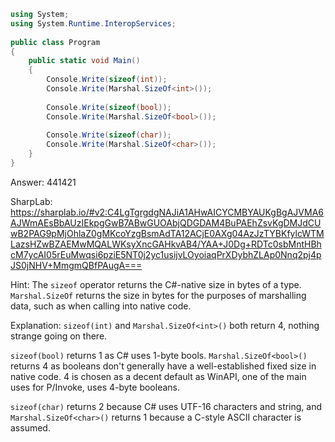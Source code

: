 ```cs
using System;
using System.Runtime.InteropServices;
                    
public class Program
{	
    public static void Main()
    {
        Console.Write(sizeof(int));
        Console.Write(Marshal.SizeOf<int>());
        
        Console.Write(sizeof(bool));
        Console.Write(Marshal.SizeOf<bool>());
        
        Console.Write(sizeof(char));
        Console.Write(Marshal.SizeOf<char>());
    }
}
```

Answer: 441421

SharpLab: https://sharplab.io/#v2:C4LgTgrgdgNAJiA1AHwAICYCMBYAUKgBgAJVMA6AJWmAEsBbAUzIEkpgGwB7ABwGUOAbjQDGDAM4BuPAEhZsvKgDMJdCUwB2PAG9pMjOhlaZ0gMKcoYzgBsmAdTA12ACjE0AXg04AzJzTYBKfylcWTMLazsHZwBZAEMwMQALWKsyXncGAHkvAB4/YAA+J0Dg+RDTc0sbMntHBhcM7ycAI05rEuMwqsi6pziE5NT0j2yc1usijvLOyoiaqPrXDybhZLAp0Nnq2pj4pJS0jNHV+MmgmQBfPAugA===

Hint:
The <code>sizeof</code> operator returns the C#-native size in bytes of a type. <code>Marshal.SizeOf</code> returns the size in bytes for the purposes of marshalling data, such as when calling into native code.

Explanation:
<code>sizeof(int)</code> and <code>Marshal.SizeOf&lt;int&gt;()</code> both return 4, nothing strange going on there.

<code>sizeof(bool)</code> returns 1 as C# uses 1-byte bools. <code>Marshal.SizeOf&lt;bool&gt;()</code> returns 4 as booleans don't generally have a well-established fixed size in native code. 4 is chosen as a decent default as WinAPI, one of the main uses for P/Invoke, uses 4-byte booleans.

<code>sizeof(char)</code> returns 2 because C# uses UTF-16 characters and string, and <code>Marshal.SizeOf&lt;char&gt;()</code> returns 1 because a C-style ASCII character is assumed.
